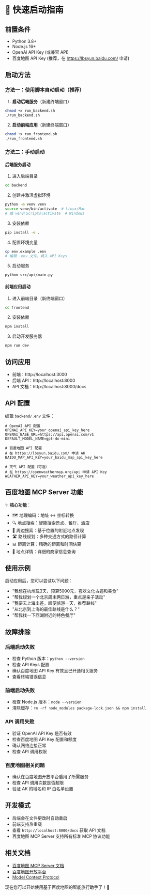 # 🚀 快速启动指南

## 前置条件

- Python 3.8+
- Node.js 16+
- OpenAI API Key (或兼容 API)
- 百度地图 API Key (推荐，在 https://lbsyun.baidu.com/ 申请)

## 启动方法

### 方法一：使用脚本自动启动（推荐）

1. **启动后端服务**（新建终端窗口）
```bash
chmod +x run_backend.sh
./run_backend.sh
```

2. **启动前端应用**（新建终端窗口）
```bash
chmod +x run_frontend.sh
./run_frontend.sh
```

### 方法二：手动启动

#### 后端服务启动

1. 进入后端目录
```bash
cd backend
```

2. 创建并激活虚拟环境
```bash
python -m venv venv
source venv/bin/activate  # Linux/Mac
# 或 venv\Scripts\activate  # Windows
```

3. 安装依赖
```bash
pip install -e .
```

4. 配置环境变量
```bash
cp env.example .env
# 编辑 .env 文件，填入 API Keys
```

5. 启动服务
```bash
python src/api/main.py
```

#### 前端应用启动

1. 进入前端目录（新终端窗口）
```bash
cd frontend
```

2. 安装依赖
```bash
npm install
```

3. 启动开发服务器
```bash
npm run dev
```

## 访问应用

- 前端：http://localhost:3000
- 后端 API：http://localhost:8000
- API 文档：http://localhost:8000/docs

## API 配置

编辑 `backend/.env` 文件：

```env
# OpenAI API 配置
OPENAI_API_KEY=your_openai_api_key_here
OPENAI_BASE_URL=https://api.openai.com/v1
DEFAULT_MODEL_NAME=gpt-4o-mini

# 百度地图 API 配置
# 在 https://lbsyun.baidu.com/ 申请 AK
BAIDU_MAP_API_KEY=your_baidu_map_api_key_here

# 天气 API 配置（可选）
# 在 https://openweathermap.org/api 申请 API Key
WEATHER_API_KEY=your_weather_api_key_here
```

## 百度地图 MCP Server 功能

✨ **核心功能**：
- 🗺️ 地理编码：地址 ↔ 坐标转换
- 🔍 地点搜索：智能搜索景点、餐厅、酒店
- 📍 周边搜索：基于位置的附近地点发现
- 🛣️ 路线规划：多种交通方式的路径计算
- 📊 距离计算：精确的距离和时间估算
- 🏢 地点详情：详细的商家信息查询

## 使用示例

启动应用后，您可以尝试以下问题：

- "我想在杭州玩3天，预算5000元，喜欢文化古迹和美食"
- "帮我规划一个北京周末两日游，重点是亲子活动"
- "我要去上海出差，顺便旅游一天，推荐路线"
- "从北京到上海的最佳路线是什么？"
- "帮我找一下西湖附近的特色餐厅"

## 故障排除

### 后端启动失败
- 检查 Python 版本：`python --version`
- 检查 API Keys 配置
- 确认百度地图 API Key 有效且已开通相关服务
- 查看终端错误信息

### 前端启动失败
- 检查 Node.js 版本：`node --version`
- 清除缓存：`rm -rf node_modules package-lock.json && npm install`

### API 调用失败
- 验证 OpenAI API Key 是否有效
- 检查百度地图 API Key 配置和额度
- 确认网络连接正常
- 检查 API 调用权限

### 百度地图相关问题
- 确认在百度地图开放平台启用了所需服务
- 检查 API 调用次数是否超限
- 验证 AK 的域名和 IP 白名单设置

## 开发模式

- 后端会在文件更改时自动重启
- 前端支持热重载
- 查看 `http://localhost:8000/docs` 获取 API 文档
- 百度地图 MCP Server 支持所有标准 MCP 协议功能

## 相关文档

- [百度地图 MCP Server 文档](https://github.com/baidu-maps/mcp)
- [百度地图开放平台](https://lbsyun.baidu.com/)
- [Model Context Protocol](https://modelcontextprotocol.io/)

现在您可以开始使用基于百度地图的智能旅行助手了！🎉 